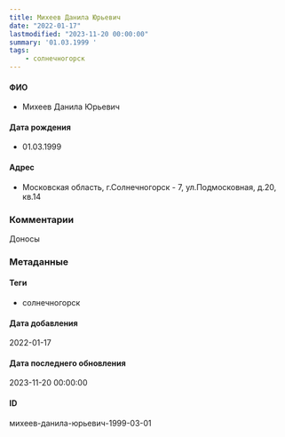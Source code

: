 ```yaml
---
title: Михеев Данила Юрьевич
date: "2022-01-17"
lastmodified: "2023-11-20 00:00:00"
summary: '01.03.1999 '
tags: 
    - солнечногорск
---
```

<!--# pp1-->
<!--## Фигурант-->
<!--### Личные данные-->
#### ФИО
- Михеев Данила Юрьевич
#### Дата рождения
- 01.03.1999
#### Адрес
- Московская область, г.Солнечногорск - 7, ул.Подмосковная, д.20, кв.14
### Комментарии
Доносы
### Метаданные
#### Теги
- солнечногорск
#### Дата добавления
2022-01-17
#### Дата последнего обновления
2023-11-20 00:00:00
#### ID
михеев-данила-юрьевич-1999-03-01
<!--## END;-->
